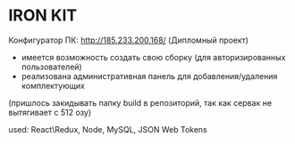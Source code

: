 # IRON KIT
Конфигуратор ПК: http://185.233.200.168/
(Дипломный проект)

+ имеется возможность создать свою сборку (для авторизированных пользователей)
+ реализована административная панель для добавления/удаления комплектующих

(пришлось закидывать папку build в репозиторий, так как сервак не вытягивает с 512 озу)

used: React\Redux, Node, MySQL, JSON Web Tokens
